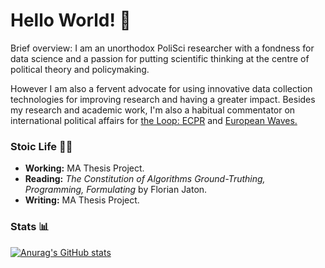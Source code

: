 # Hello World! 👋
Brief overview: I am an unorthodox PoliSci researcher with a fondness for data science and a passion for putting scientific thinking at the centre of political theory and policymaking. 

However I am also a fervent advocate for using innovative data collection technologies for improving research and having a greater impact. Besides my research and academic work, I'm also a habitual commentator on international political affairs for [the Loop: ECPR](https://theloop.ecpr.eu/) and [European Waves.](https://www.europeanwaves.com/)

### Stoic Life 👨‍🎓
+ **Working:** MA Thesis Project.
+ **Reading:** *The Constitution of Algorithms Ground-Truthing, Programming, Formulating* by Florian Jaton.
+ **Writing:** MA Thesis Project.
### Stats 📊

[![Anurag's GitHub stats](https://github-readme-stats.vercel.app/api?username=mauriciomm7&theme=tokyonight)](https://github.com/mauriciomm7/github-readme-stats)
